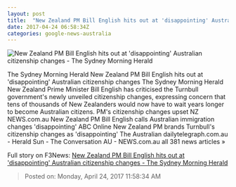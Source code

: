```yaml
---
layout: post
title:  "New Zealand PM Bill English hits out at 'disappointing' Australian citizenship changes - The Sydney Morning Herald"
date: 2017-04-24 06:58:34Z
categories: google-news-australia
---
```


![New Zealand PM Bill English hits out at 'disappointing' Australian citizenship changes - The Sydney Morning Herald](http://www.smh.com.au/content/dam/images/g/u/8/z/u/3/image.related.socialLead.620x349.gvr4g7.png/1493033793839.jpg)

The Sydney Morning Herald New Zealand PM Bill English hits out at 'disappointing' Australian citizenship changes The Sydney Morning Herald New Zealand Prime Minister Bill English has criticised the Turnbull government's newly unveiled citizenship changes, expressing concern that tens of thousands of New Zealanders would now have to wait years longer to become Australian citizens. PM's citizenship changes upset NZ NEWS.com.au New Zealand PM Bill English calls Australian immigration changes 'disappointing' ABC Online New Zealand PM brands Turnbull's citizenship changes as 'disappointing' The Australian dailytelegraph.com.au - Herald Sun - The Conversation AU - NEWS.com.au all 381 news articles »


Full story on F3News: [New Zealand PM Bill English hits out at 'disappointing' Australian citizenship changes - The Sydney Morning Herald](http://www.f3nws.com/n/EvSU2G)

> Posted on: Monday, April 24, 2017 11:58:34 AM
